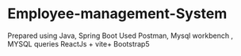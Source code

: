 # Employee-management-System
Prepared using Java, Spring Boot
Used Postman, Mysql workbench , MYSQL queries
ReactJs + vite+ Bootstrap5
